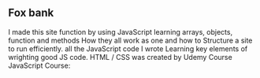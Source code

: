       
## Fox bank 
  I made this site function by using JavaScript learning arrays, objects, function and methods How they all work as one and how to Structure a site to run efficiently.
  all the JavaScript code  I wrote Learning key elements of wrighting good JS code. 
   HTML / CSS was created by Udemy Course JavaScript Course:   
